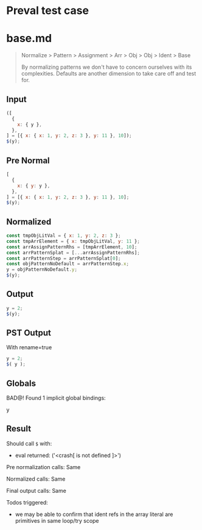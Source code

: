 # Preval test case

# base.md

> Normalize > Pattern > Assignment > Arr > Obj > Obj > Ident > Base
>
> By normalizing patterns we don't have to concern ourselves with its complexities. Defaults are another dimension to take care off and test for.

## Input

`````js filename=intro
([
  {
    x: { y },
  },
] = [{ x: { x: 1, y: 2, z: 3 }, y: 11 }, 10]);
$(y);
`````

## Pre Normal


`````js filename=intro
[
  {
    x: { y: y },
  },
] = [{ x: { x: 1, y: 2, z: 3 }, y: 11 }, 10];
$(y);
`````

## Normalized


`````js filename=intro
const tmpObjLitVal = { x: 1, y: 2, z: 3 };
const tmpArrElement = { x: tmpObjLitVal, y: 11 };
const arrAssignPatternRhs = [tmpArrElement, 10];
const arrPatternSplat = [...arrAssignPatternRhs];
const arrPatternStep = arrPatternSplat[0];
const objPatternNoDefault = arrPatternStep.x;
y = objPatternNoDefault.y;
$(y);
`````

## Output


`````js filename=intro
y = 2;
$(y);
`````

## PST Output

With rename=true

`````js filename=intro
y = 2;
$( y );
`````

## Globals

BAD@! Found 1 implicit global bindings:

y

## Result

Should call `$` with:
 - eval returned: ('<crash[ <ref> is not defined ]>')

Pre normalization calls: Same

Normalized calls: Same

Final output calls: Same

Todos triggered:
- we may be able to confirm that ident refs in the array literal are primitives in same loop/try scope